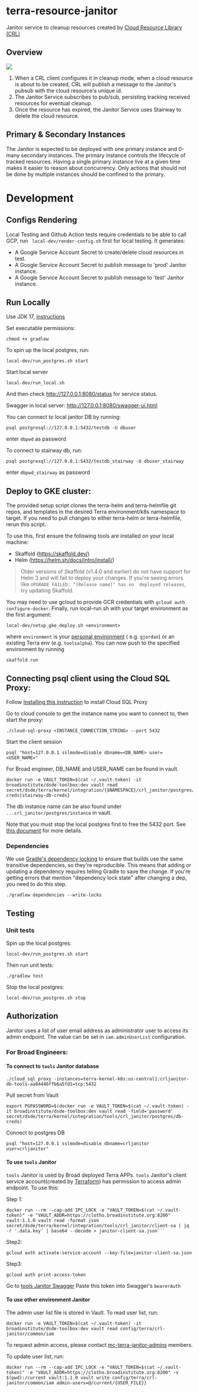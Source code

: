 # terra-resource-janitor
Janitor service to cleanup resources created by [Cloud Resource Library (CRL)](https://github.com/DataBiosphere/terra-cloud-resource-lib) 

## Overview
![](https://app.lucidchart.com/publicSegments/view/057ef338-e869-4fb3-acd9-6ad2d7d560ba/image.jpeg)

1. When a CRL client configures it in cleanup mode, when a cloud resource is about to be created,
CRL will publish a message to the Janitor's pubsub with the cloud resource's unique id.
2. The Janitor Service subscribes to pub/sub, persisting tracking received resources for eventual
cleanup.
3. Once the resource has expired, the Janitor Service uses Stairway to delete the cloud resource. 

## Primary & Secondary Instances
The Janitor is expected to be deployed with one primary instance and 0-many secondary instances.
The primary instance controls the lifecycle of tracked resources. Having a single primary instance
live at a given time makes it easier to reason about concurrency. Only actions that should not be
done by multiple instances should be confined to the primary.

# Development

## Configs Rendering

Local Testing and Github Action tests require credentials to be able to call GCP, run
``` local-dev/render-config.sh``` first for local testing. It generates:

* A Google Service Account Secret to create/delete cloud resources in test.
* A Google Service Account Secret to publish message to 'prod' Janitor instance.
* A Google Service Account Secret to publish message to 'test' Janitor instance.

## Run Locally

Use JDK 17, [instructions](https://github.com/DataBiosphere/terra-workspace-manager/blob/main/DEVELOPMENT.md#jdk)

Set executable permissions:

```
chmod +x gradlew
```

To spin up the local postgres, run:

```
local-dev/run_postgres.sh start
```
Start local server
```
local-dev/run_local.sh
```
And then check http://127.0.0.1:8080/status for service status.

Swagger in local server: http://127.0.0.1:8080/swagger-ui.html

You can connect to local janitor DB by running: 
```
psql postgresql://127.0.0.1:5432/testdb -U dbuser
```
enter `dbpwd` as password

To connect to stairway db, run: 
```
psql postgresql://127.0.0.1:5432/testdb_stairway -U dbuser_stairway
```
enter `dbpwd_stairway` as password

## Deploy to GKE cluster:
The provided setup script clones the terra-helm and terra-helmfile git repos,
and templates in the desired Terra environment/k8s namespace to target.
If you need to pull changes to either terra-helm or terra-helmfile, rerun this script.

To use this, first ensure the following tools are installed on your local machine:
 * Skaffold (https://skaffold.dev/)
 * Helm (https://helm.sh/docs/intro/install/)

> Older versions of Skaffold (v1.4.0 and earlier) do not have support for Helm 3 and will fail to deploy your 
changes. If you're seeing errors like `UPGRADE FAILED: "(Release name)" has no 
deployed releases`, try updating Skaffold.

You may need to use gcloud to provide GCR
 credentials with `gcloud auth configure-docker`. Finally, run local-run.sh with
  your target environment as the first argument:

```
local-dev/setup_gke_deploy.sh <environment>
```

where `environment` is
your [personal environment](https://github.com/DataBiosphere/terra/blob/main/docs/dev-guides/personal-environments.md) (
e.g. `gjordan`) or an existing Terra env (e.g. `toolsalpha`). You can now push to the specified environment by running

```
skaffold run
```

## Connecting psql client using the Cloud SQL Proxy:
Follow [Installing this instruction](https://cloud.google.com/sql/docs/mysql/sql-proxy#macos-64-bit)
to install Cloud SQL Proxy 

Go to cloud console to get the instance name you want to connect to, then start the proxy:
```
./cloud-sql-proxy <INSTANCE_CONNECTION_STRING> --port 5432 
```
Start the client session
```
psql "host=127.0.0.1 sslmode=disable dbname=<DB_NAME> user=<USER_NAME>"
```
For Broad engineer, DB_NAME and USER_NAME can be found in vault. 
```
docker run -e VAULT_TOKEN=$(cat ~/.vault-token) -it broadinstitute/dsde-toolbox:dev vault read secret/dsde/terra/kernel/integration/{$NAMESPACE}/crl_janitor/postgres/{db-creds|stairway-db-creds}
```
The db instance name can be also found under `...crl_janitor/postgres/instance` in vault.

Note that you must stop the local postgres first to free the 5432 port.
See [this document](https://cloud.google.com/sql/docs/postgres/connect-admin-proxy) for more details.

### Dependencies
We use [Gradle's dependency locking](https://docs.gradle.org/current/userguide/dependency_locking.html)
to ensure that builds use the same transitive dependencies, so they're reproducible. This means that
adding or updating a dependency requires telling Gradle to save the change. If you're getting errors
that mention "dependency lock state" after changing a dep, you need to do this step.

```
./gradlew dependencies --write-locks
```

## Testing

### Unit tests

Spin up the local postgres:
```
local-dev/run_postgres.sh start
```

Then run unit tests:
```
./gradlew test
```
Stop the local postgres:
```
local-dev/run_postgres.sh stop
```
## Authorization
Janitor uses a list of user email address as administrator user to access its admin endpoint.
The value can be set in `iam.adminUserList` configuration.
### For Broad Engineers:
#### To connect to `tools` Janitor database
```
./cloud_sql_proxy -instances=terra-kernel-k8s:us-central1:crljanitor-db-tools-aa84446ffb6a5fd1=tcp:5432
```
Pull secret from Vault
```
export PGPASSWORD=$(docker run -e VAULT_TOKEN=$(cat ~/.vault-token) -it broadinstitute/dsde-toolbox:dev vault read -field='password' secret/dsde/terra/kernel/integration/tools/crl_janitor/postgres/db-creds)
```
Connect to postgres DB
```
psql "host=127.0.0.1 sslmode=disable dbname=crljanitor user=crljanitor"
```

#### To use `tools` Janitor
`tools` Janitor is used by Broad deployed Terra APPs. `tools` Janitor's client service account(created by [Terraform](https://github.com/broadinstitute/terraform-ap-modules/blob/54bf1f9669ade3d4f5e8fb0197f1dd4239448dea/crl-janitor/sa.tf#L76)) has permission to access
admin endpoint. To use this:

Step 1:
```
docker run --rm --cap-add IPC_LOCK -e "VAULT_TOKEN=$(cat ~/.vault-token)" -e "VAULT_ADDR=https://clotho.broadinstitute.org:8200" vault:1.1.0 vault read -format json secret/dsde/terra/kernel/integration/tools/crl_janitor/client-sa | jq -r '.data.key' | base64 --decode > janitor-client-sa.json```
```
Step2: 
```
gcloud auth activate-service-account --key-file=janitor-client-sa.json
```
Step3:
```
gcloud auth print-access-token
```
Go to [tools Janitor Swagger](https://crljanitor.tools.integ.envs.broadinstitute.org/swagger-ui.html) Paste this token into Swagger's `bearerAuth`

#### To use other environment Janitor
The admin user list file is stored in Vault. 
To read user list, run:
```
docker run -e VAULT_TOKEN=$(cat ~/.vault-token) -it broadinstitute/dsde-toolbox:dev vault read config/terra/crl-janitor/common/iam 
```
To request admin access, please contact [mc-terra-janitor-admins](https://github.com/orgs/broadinstitute/teams/mc-terra-janitor-admins) members.

To update user list, run:
```
docker run --rm --cap-add IPC_LOCK -e "VAULT_TOKEN=$(cat ~/.vault-token)" -e "VAULT_ADDR=https://clotho.broadinstitute.org:8200" -v $(pwd):/current vault:1.1.0 vault write config/terra/crl-janitor/common/iam admin-users=@/current/{USER_FILE}}
```
